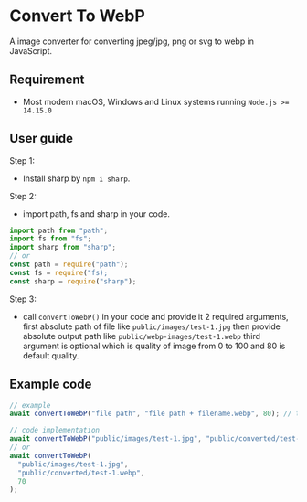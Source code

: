 # Convert To WebP

A image converter for converting jpeg/jpg, png or svg to webp in JavaScript.

## Requirement

- Most modern macOS, Windows and Linux systems running `Node.js >= 14.15.0`

## User guide

Step 1:

- Install sharp by `npm i sharp`.

Step 2:

- import path, fs and sharp in your code.

```javascript
import path from "path";
import fs from "fs";
import sharp from "sharp";
// or
const path = require("path");
const fs = require("fs);
const sharp = require("sharp");
```

Step 3:

- call `convertToWebP()` in your code and provide it 2 required arguments, first absolute path of file like `public/images/test-1.jpg` then provide absolute output path like `public/webp-images/test-1.webp` third argument is optional which is quality of image from 0 to 100 and 80 is default quality.

## Example code

```javascript
// example
await convertToWebP("file path", "file path + filename.webp", 80); // third parameter(optional) for managing quality of file.

// code implementation
await convertToWebP("public/images/test-1.jpg", "public/converted/test-1.webp");
// or
await convertToWebP(
  "public/images/test-1.jpg",
  "public/converted/test-1.webp",
  70
);
```
